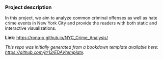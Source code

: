 ### Project description

In this project, we aim to analyze common criminal offenses as well as hate crime events in New York City and provide the readers with both static and interactive visualizations.

**Link**: https://rona-x.github.io/NYC_Crime_Analysis/

*This repo was initially generated from a bookdown template available here: https://github.com/jtr13/EDAVtemplate.*	






